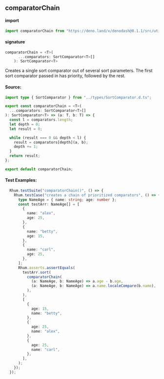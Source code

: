 
## comparatorChain

#### import
```typescript
import comparatorChain from "https://deno.land/x/denodash@0.1.1/src/utils/comparatorChain.ts"
```

#### signature
```typescript
comparatorChain = <T>(
      ...comparators: SortComparator<T>[]
    ): SortComparator<T>
```

Creates a single sort comparator out of several sort parameters. The first sort comparator passed in has priority, followed by the rest.

#### Source:

```typescript
import type { SortComparator } from "../types/SortComparator.d.ts";

export const comparatorChain = <T>(
  ...comparators: SortComparator<T>[]
): SortComparator<T> => (a: T, b: T) => {
  const l = comparators.length;
  let depth = 0;
  let result = 0;

  while (result === 0 && depth < l) {
    result = comparators[depth](a, b);
    depth += 1;
  }
  return result;
};

export default comparatorChain;

```

#### Test Examples: 

```typescript
  Rhum.testSuite("comparatorChain()", () => {
    Rhum.testCase("creates a chain of prioritized comparators", () => {
      type NameAge = { name: string; age: number };
      const testArr: NameAge[] = [
        {
          name: "alex",
          age: 25,
        },
        {
          name: "betty",
          age: 15,
        },
        {
          name: "carl",
          age: 25,
        },
      ];
      Rhum.asserts.assertEquals(
        testArr.sort(
          comparatorChain(
            (a: NameAge, b: NameAge) => a.age - b.age,
            (a: NameAge, b: NameAge) => a.name.localeCompare(b.name),
          ),
        ),
        [
          {
            age: 15,
            name: "betty",
          },
          {
            age: 25,
            name: "alex",
          },
          {
            age: 25,
            name: "carl",
          },
        ],
      );
    });
  });
```

  